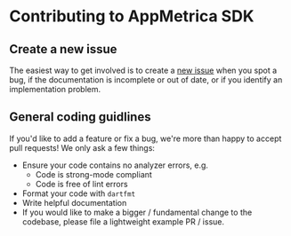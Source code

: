 # Contributing to AppMetrica SDK

## Create a new issue

The easiest way to get involved is to create a [new issue](https://github.com/EMALLStudio/appmetrica_sdk/issues/new) when you spot a bug, if the documentation is incomplete or out of date, or if you identify an implementation problem.

## General coding guidlines

If you'd like to add a feature or fix a bug, we're more than happy to accept pull requests! We only ask a few things:

  - Ensure your code contains no analyzer errors, e.g.
    - Code is strong-mode compliant
    - Code is free of lint errors
  - Format your code with `dartfmt`
  - Write helpful documentation
  - If you would like to make a bigger / fundamental change to the codebase, please file a lightweight example PR / issue.
